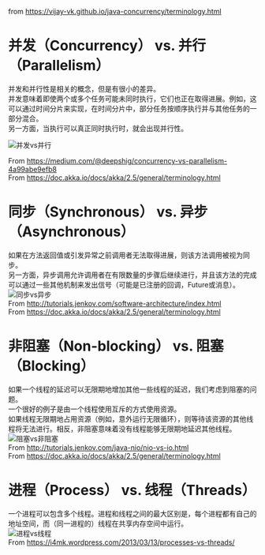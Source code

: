 from https://vijay-vk.github.io/java-concurrency/terminology.html

# 并发（Concurrency） vs. 并行（Parallelism）
  并发和并行性是相关的概念，但是有很小的差异。  
  并发意味着即使两个或多个任务可能未同时执行，它们也正在取得进展。例如，这可以通过时间分片来实现，在时间分片中，部分任务按顺序执行并与其他任务的一部分混合。  
  另一方面，当执行可以真正同时执行时，就会出现并行性。  

![并发vs并行](https://vijay-vk.github.io/java-concurrency/images/parallel.png)

From https://medium.com/@deepshig/concurrency-vs-parallelism-4a99abe9efb8  
From https://doc.akka.io/docs/akka/2.5/general/terminology.html  

# 同步（Synchronous） vs. 异步（Asynchronous）
  如果在方法返回值或引发异常之前调用者无法取得进展，则该方法调用被视为同步。  
  另一方面，异步调用允许调用者在有限数量的步骤后继续进行，并且该方法的完成可以通过一些其他机制来发出信号（可能是已注册的回调，Future或消息）。  
![同步vs异步](https://vijay-vk.github.io/java-concurrency/images/async.png)  
From http://tutorials.jenkov.com/software-architecture/index.html  
From https://doc.akka.io/docs/akka/2.5/general/terminology.html  

# 非阻塞（Non-blocking） vs. 阻塞（Blocking）  
  如果一个线程的延迟可以无限期地增加其他一些线程的延迟，我们考虑到阻塞的问题。  
  一个很好的例子是由一个线程使用互斥的方式使用资源。  
  如果线程无限期地占用资源（例如，意外运行无限循环），则等待该资源的其他线程将无法进行。相反，非阻塞意味着没有线程能够无限期地延迟其他线程。  
![阻塞vs非阻塞](https://vijay-vk.github.io/java-concurrency/images/io.png)  
From http://tutorials.jenkov.com/java-nio/nio-vs-io.html  
From https://doc.akka.io/docs/akka/2.5/general/terminology.html  

# 进程（Process） vs. 线程（Threads）
  一个进程可以包含多个线程。进程和线程之间的最大区别是，每个进程都有自己的地址空间，而（同一进程的）线程在共享内存空间中运行。  
![进程vs线程](https://vijay-vk.github.io/java-concurrency/images/process.jpg)  
From https://i4mk.wordpress.com/2013/03/13/processes-vs-threads/
